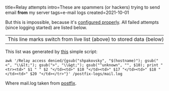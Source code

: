 title=Relay attempts
intro=These are spammers (or hackers) trying to send email <b>from</b> my server
tags=e-mail logs
created=2021-10-01

But this is impossible, because it's [configured properly][conf].
All failed attempts (since logging started) are listed below.
<p id="stat"></p>

[conf]: http://www.postfix.org/SMTPD_ACCESS_README.html

<div>
<style>
td,th {white-space: pre;}
/*
table { background-color: white; }
@media (prefers-color-scheme: dark) {
    table { background-color: black; }
}
*/
</style>
</div>

<table>
	<!--# include virtual="/logshow/relay-attempts.sh" -->
<tr><td colspan=5 style="text-align:left">This line marks switch from live list (above) to stored data (below)</td></tr>
	<!--# include file="relay-attempts.htm" -->
</table>

This list was generated by [this][sc] simple script:

	awk '/Relay access denied/{gsub("shpakovsky", "$(hostname)"); gsub("<", "\\&lt;"); gsub(">", "\\&gt;"); gsub("^unknown", "", $10); print "<tr><td>" $1 " " $2 "</td><td>" $10 "</td><td>" $17 "</td><td>" $18 "</td><td>" $20 "</td></tr>"}' /postfix-logs/mail.log

Where mail.log taken from [postfix][pf].

[sc]: https://github.com/Lex-2008/containers/blob/master/logshow.cont/data/html/realy-attempts.sh
[pf]: https://github.com/Lex-2008/containers/blob/master/postfix.cont/data/conf/main.cf#:~:text=maillog_file%20%3D%20/data/logs/-,mail.log,-maillog_file_prefixes%3D/data/logs

<script>
document.body.onload=function(){
	t=window.performance.timing;
	tt=document.getElementsByTagName('table')[0];
	document.getElementById('stat').innerHTML='Total <b>'+
		((tt.childNodes.length==2?tt.lastChild:tt).childNodes.length-1)+
		'</b> entries listed. Page received in <b>'+
		(t.responseEnd-t.requestStart)+  '</b>ms, plus <b>'+
		(t.domComplete-t.navigationStart-(t.responseEnd-t.requestStart))+
		'</b>ms overhead (reported by your browser).';
}
</script>
